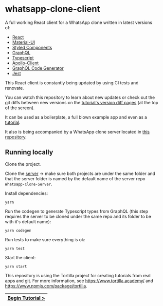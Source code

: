 # whatsapp-clone-client

[//]: # "head-end"

A full working React client for a WhatsApp clone written in latest versions of:

- [React](https://github.com/facebook/react)
- [Material-UI](https://github.com/mui-org/material-ui)
- [Styled Components](https://github.com/styled-components/styled-components)
- [GraphQL](https://github.com/graphql/graphql-js)
- [Typescript](https://github.com/microsoft/TypeScript)
- [Apollo-Client](https://github.com/apollographql/apollo-client)
- [GraphQL Code Generator](https://github.com/dotansimha/graphql-code-generator)
- [Jest](https://github.com/facebook/jest)

This React client is constantly being updated by using CI tests and renovate.

You can watch this repository to learn about new updates or check out the git diffs between new versions on the [tutorial's version diff pages](https://www.tortilla.academy/Urigo/WhatsApp-Clone-Tutorial) (at the top of the screen).

It can be used as a boilerplate, a full blown example app and even as a [tutorial](https://github.com/Urigo/WhatsApp-Clone-Tutorial).

It also is being accompanied by a WhatsApp clone server located in [this repository](https://github.com/Urigo/WhatsApp-Clone-Server).

## Running locally

Clone the project.

Clone the [server](https://github.com/Urigo/WhatsApp-Clone-Server) -> make sure both projects are under the same folder and that the server folder
is named by the default name of the server repo `Whatsapp-Clone-Server`.

Install dependencies:

`yarn`

Run the codegen to generate Typescript types from GraphQL (this step requires the server to be cloned under the same repo and its folder to be with it's default name):

`yarn codegen`

Run tests to make sure everything is ok:

`yarn test`

Start the client:

`yarn start`

This repository is using the Tortilla project for creating tutorials from real apps and git.
For more information, see https://www.tortilla.academy/ and https://www.npmjs.com/package/tortilla.

[//]: # "foot-start"
[{]: helper "navStep"

| [Begin Tutorial >](.tortilla/manuals/views/step1.md) |
| ---------------------------------------------------: |


[}]: #
